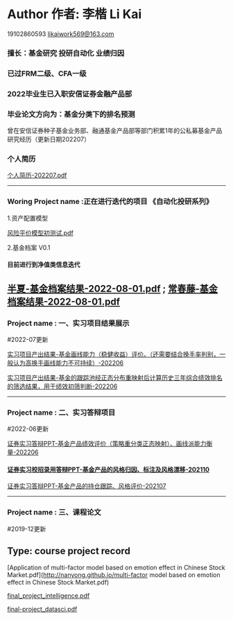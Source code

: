 # Author 作者: 李楷 Li Kai 
19102860593 
likaiwork569@163.com
### 擅长：基金研究 投研自动化 业绩归因
### 已过FRM二级、CFA一级
### 2022毕业生已入职安信证券金融产品部
### 毕业论文方向为：基金分类下的排名预测

曾在安信证券种子基金业务部、融通基金产品部等部门积累1年的公私募基金产品研究经历（更新日期202207）

### 个人简历

[个人简历-202207.pdf](http://nanyong.github.io/李楷_西南财经大学_金融学_硕士_2022在职_19102860593.pdf)

---
### Woring Project name :正在进行迭代的项目 《自动化投研系列》
1.资产配置模型

  [风险平价模型初测试.pdf](http://nanyong.github.io/风险平价模型测试—李楷.pdf)

2.基金档案 V0.1
#### 目前进行到净值类信息迭代

  [半夏-基金档案结果-2022-08-01.pdf](http://nanyong.github.io/半夏-基金档案结果-2022-08-01.pdf) ;
  [常春藤-基金档案结果-2022-08-01.pdf](http://nanyong.github.io/常春藤-基金档案结果-2022-08-01.pdf)
---

### Project name : 一、实习项目结果展示
#2022-07更新


[实习项目产出结果-基金画线能力（稳健收益）评价。（还需要结合换手率判别，一般认为高换手画线能力不可持续）-202206](http://nanyong.github.io/2022-06-06净值线性拟合部分结果脱敏.pdf)

[实习项目产出结果-基金的跟踪池经正态分布重映射后计算历史三年综合绩效排名的筛选结果，用于绩效初筛判断-202206](http://nanyong.github.io/筛选结果-股票量化中性.pdf)


---

### Project name : 二、实习答辩项目
#2022-06更新

[证券实习答辩PPT-基金产品绩效评价（策略重分类正态映射）、画线派能力衡量-202206](李楷实习汇报202206-基金绩效评价.pdf)


#### [证券实习校招录用答辩PPT-基金产品的风格归因、标注及风格漂移-202110](http://nanyong.github.io/李楷面试答辩报告：课题一.pdf)


[证券实习答辩PPT-基金产品的持仓跟踪、风格评价-202107](http://nanyong.github.io/HFOF的持仓跟踪、风格评价.pdf)


---

### Project name : 三、课程论文
#2019-12更新
## Type: course project record


[Application of multi-factor model based on emotion effect in Chinese Stock Market.pdf](http://nanyong.github.io/multi-factor model based on emotion effect in Chinese Stock Market.pdf)

[final_project_intelligence.pdf](http://nanyong.github.io/final_project.pdf)

[final-project_datasci.pdf](http://nanyong.github.io/final-project_datasci.pdf)
